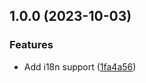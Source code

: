 ## 1.0.0 (2023-10-03)


### Features

* Add i18n support ([1fa4a56](https://github.com/timo-reymann/nereide/commit/1fa4a5693382059a3eccd8f02041fa0a80e5681a))
